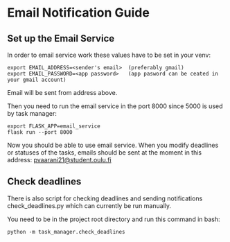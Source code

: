 # Email Notification Guide
## Set up the Email Service

In order to email service work these values have to be set in your venv:  
```
export EMAIL_ADDRESS=<sender's email>  (preferably gmail)
export EMAIL_PASSWORD=<app password>   (app pasword can be ceated in your gmail account)
```  

Email will be sent from address above.

Then you need to run the email service in the port 8000 since 5000 is used by task manager:
```  
export FLASK_APP=email_service 
flask run --port 8000
```  

Now you should be able to use email service. When you modify deadlines or statuses of the tasks, emails should be sent at the moment in this address: pvaarani21@student.oulu.fi

## Check deadlines
There is also script for checking deadlines and sending notifications check_deadlines.py which can currently be run manually.

You need to be in the project root directory and run this command in bash:
```
python -m task_manager.check_deadlines
```
